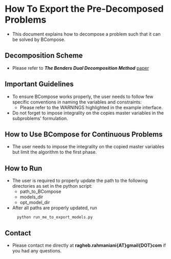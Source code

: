 # How To Export the Pre-Decomposed Problems
  - This document explains how to decompose a problem such that it can be solved by BCompose.
## Decomposition Scheme
  - Please refer to ***The Benders Dual Decomposition Method*** [paper](https://scholar.google.com/citations?user=3V2o0Q0AAAAJ&hl=en)
## Important Guidelines  
  - To ensure BCompose works properly, the user needs to follow few specific conventions in naming the variables and constraints:
    - Please refer to the WARNINGS highlighted in the example interface.
  - Do not forget to impose integrality on the copies master variables in the subproblems' formulation.
## How to Use BCompose for Continuous Problems
  - The user needs to impose the integrality on the copied master variables but limit the algorithm to the first phase.
## How to Run
  - The user is required to properly update the path to the following directories as set in the python script:
    - path_to_BCompose
    - models_dir
    - opt_model_dir
  - After all paths are properly updated, run
    ```
      python run_me_to_export_models.py
    ```
## Contact
  - Please contact me directly at **ragheb.rahmaniani{AT}gmail{DOT}com** if you had any questions.
